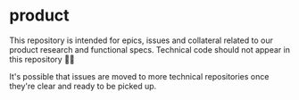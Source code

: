 # product

This repository is intended for epics, issues and collateral related to our product research and functional specs. Technical code should not appear in this repository 👮🏼‍

It's possible that issues are moved to more technical repositories once they're clear and ready to be picked up.
